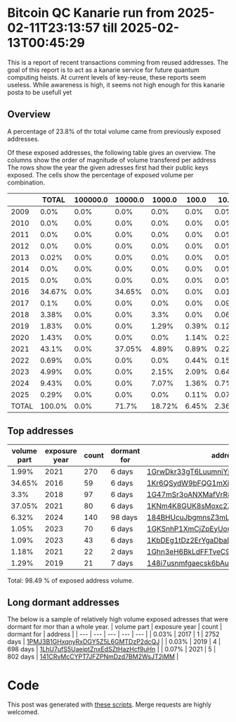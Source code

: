 # Bitcoin QC Kanarie run from 2025-02-11T23:13:57 till 2025-02-13T00:45:29

This is a report of recent transactions comming from reused addresses.
The goal of this report is to act as a kanarie service for future quantum computing heists.
At current levels of key-reuse, these reports seem useless.
While awareness is high, it seems not high enough for this kanarie posta to be usefull yet

## Overview
A percentage of 23.8% of thr total volume came from previously exposed addresses.

Of these exposed addresses, the following table gives an overview. The columns show the order of magnitude of volume transfered per address
The rows show the year the given adresses first had their public keys exposed. The cells show the percentage of exposed volume per combination.

|   | TOTAL | 100000.0 | 10000.0 | 1000.0 | 100.0 | 10.0 | 1.0 | 0.1 | 0.01 | 0.001 |
| --- | --- | --- | --- | --- | --- | --- | --- | --- | --- | --- |
| 2009 | 0.0% | 0.0% | 0.0% | 0.0% | 0.0% | 0.0% | 0.0% | 0.0% | 0.0% | 0.0% |
| 2010 | 0.0% | 0.0% | 0.0% | 0.0% | 0.0% | 0.0% | 0.0% | 0.0% | 0.0% | 0.0% |
| 2011 | 0.0% | 0.0% | 0.0% | 0.0% | 0.0% | 0.0% | 0.0% | 0.0% | 0.0% | 0.0% |
| 2012 | 0.0% | 0.0% | 0.0% | 0.0% | 0.0% | 0.0% | 0.0% | 0.0% | 0.0% | 0.0% |
| 2013 | 0.02% | 0.0% | 0.0% | 0.0% | 0.0% | 0.0% | 0.01% | 0.0% | 0.0% | 0.0% |
| 2014 | 0.0% | 0.0% | 0.0% | 0.0% | 0.0% | 0.0% | 0.0% | 0.0% | 0.0% | 0.0% |
| 2015 | 0.0% | 0.0% | 0.0% | 0.0% | 0.0% | 0.0% | 0.0% | 0.0% | 0.0% | 0.0% |
| 2016 | 34.67% | 0.0% | 34.65% | 0.0% | 0.0% | 0.01% | 0.0% | 0.0% | 0.0% | 0.0% |
| 2017 | 0.1% | 0.0% | 0.0% | 0.0% | 0.0% | 0.09% | 0.0% | 0.0% | 0.0% | 0.0% |
| 2018 | 3.38% | 0.0% | 0.0% | 3.3% | 0.0% | 0.06% | 0.01% | 0.0% | 0.0% | 0.0% |
| 2019 | 1.83% | 0.0% | 0.0% | 1.29% | 0.39% | 0.12% | 0.02% | 0.0% | 0.0% | 0.0% |
| 2020 | 1.43% | 0.0% | 0.0% | 0.0% | 1.14% | 0.23% | 0.04% | 0.0% | 0.0% | 0.0% |
| 2021 | 43.1% | 0.0% | 37.05% | 4.89% | 0.89% | 0.22% | 0.02% | 0.0% | 0.0% | 0.0% |
| 2022 | 0.69% | 0.0% | 0.0% | 0.0% | 0.44% | 0.15% | 0.07% | 0.01% | 0.0% | 0.0% |
| 2023 | 4.99% | 0.0% | 0.0% | 2.15% | 2.09% | 0.64% | 0.06% | 0.02% | 0.0% | 0.0% |
| 2024 | 9.43% | 0.0% | 0.0% | 7.07% | 1.36% | 0.7% | 0.14% | 0.05% | 0.05% | 0.01% |
| 2025 | 0.29% | 0.0% | 0.0% | 0.0% | 0.11% | 0.07% | 0.06% | 0.02% | 0.01% | 0.0% |
| TOTAL | 100.0% | 0.0% | 71.7% | 18.72% | 6.45% | 2.36% | 0.49% | 0.14% | 0.08% | 0.02% |

## Top addresses
| volume part | exposure year | count | dormant for |  address |
| --- | --- | --- | --- | --- |
| 1.99% | 2021 | 270 | 6 days | [1GrwDkr33gT6LuumniYjKEGjTLhsL5kmqC](https://www.blockchain.com/explorer/addresses/btc/1GrwDkr33gT6LuumniYjKEGjTLhsL5kmqC) |
| 34.65% | 2016 | 59 | 6 days | [1Kr6QSydW9bFQG1mXiPNNu6WpJGmUa9i1g](https://www.blockchain.com/explorer/addresses/btc/1Kr6QSydW9bFQG1mXiPNNu6WpJGmUa9i1g) |
| 3.3% | 2018 | 97 | 6 days | [1G47mSr3oANXMafVrR8UC4pzV7FEAzo3r9](https://www.blockchain.com/explorer/addresses/btc/1G47mSr3oANXMafVrR8UC4pzV7FEAzo3r9) |
| 37.05% | 2021 | 80 | 6 days | [1KNm4K8GUK8sMoxc2Z3zU8Uv5FDVjrA72p](https://www.blockchain.com/explorer/addresses/btc/1KNm4K8GUK8sMoxc2Z3zU8Uv5FDVjrA72p) |
| 6.32% | 2024 | 140 | 98 days | [184BHUcuJbgmnsZ3mLCFwGCis2sV1xJ9xc](https://www.blockchain.com/explorer/addresses/btc/184BHUcuJbgmnsZ3mLCFwGCis2sV1xJ9xc) |
| 1.05% | 2023 | 70 | 6 days | [1GKSnhP1XmCjZpEyUoupWsm7c1o64seyow](https://www.blockchain.com/explorer/addresses/btc/1GKSnhP1XmCjZpEyUoupWsm7c1o64seyow) |
| 1.09% | 2023 | 43 | 6 days | [1KbDEg1tDz2ErYgaDbaDhhawnLrSQFaFx5](https://www.blockchain.com/explorer/addresses/btc/1KbDEg1tDz2ErYgaDbaDhhawnLrSQFaFx5) |
| 1.18% | 2021 | 22 | 2 days | [1Ghn3eH6BkLdFFTveC91YFXMVERQzy2pQY](https://www.blockchain.com/explorer/addresses/btc/1Ghn3eH6BkLdFFTveC91YFXMVERQzy2pQY) |
| 1.29% | 2019 | 21 | 7 days | [148i7usnmfgaecsk6bAuqtZ7NkiA8qhkwt](https://www.blockchain.com/explorer/addresses/btc/148i7usnmfgaecsk6bAuqtZ7NkiA8qhkwt) |

Total: 98.49 % of exposed address volume.
## Long dormant addresses
The below is a sample of relatively high volume exposed adresses that were dormant for mor than a whole year.
| volume part | exposure year | count | dormant for |  address |
| --- | --- | --- | --- | --- |
| 0.03% | 2017 | 1 | 2752 days | [1PMJ3B1GHxqnyRxDGY5Z5L6GMTDzP2dcQJ](https://www.blockchain.com/explorer/addresses/btc/1PMJ3B1GHxqnyRxDGY5Z5L6GMTDzP2dcQJ) |
| 0.03% | 2019 | 4 | 698 days | [1LhU7ufS5UaeiptZnxEdSZtHazHcf9uHn](https://www.blockchain.com/explorer/addresses/btc/1LhU7ufS5UaeiptZnxEdSZtHazHcf9uHn) |
| 0.07% | 2021 | 5 | 802 days | [141CRvMcCYPT7JFZPNmDzd7BM2WsJT2jMM](https://www.blockchain.com/explorer/addresses/btc/141CRvMcCYPT7JFZPNmDzd7BM2WsJT2jMM) |
# Code
This post was generated with [these scripts](https://github.com/pibara/bitcoin-qc-exposed). Merge requests are highly welcomed.
